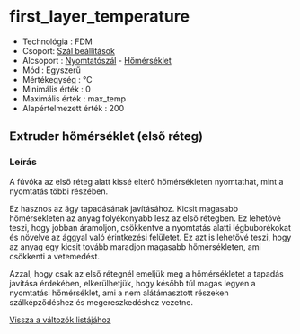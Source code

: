 # first\_layer\_temperature

* Technológia : FDM
* Csoport: [Szál beállítások](../../konfig/filament_settings.md)
* Alcsoport : [Nyomtatószál](../../konfig/filament_settings.md#nyomtatoszal) - [Hőmérséklet](../../konfig/filament_settings.md#homerseklet)
* Mód : Egyszerű
* Mértékegység : °C
* Minimális érték :  0
* Maximális érték :  max\_temp
* Alapértelmezett érték :  200

## Extruder hőmérséklet \(első réteg\)

### Leírás

A fúvóka az első réteg alatt kissé eltérő hőmérsékleten nyomtathat, mint a nyomtatás többi részében.

Ez hasznos az ágy tapadásának javításához. Kicsit magasabb hőmérsékleten az anyag folyékonyabb lesz az első rétegben. Ez lehetővé teszi, hogy jobban áramoljon, csökkentve a nyomtatás alatti légbuborékokat és növelve az ággyal való érintkezési felületet. Ez azt is lehetővé teszi, hogy az anyag egy kicsit tovább maradjon magasabb hőmérsékleten, ami csökkenti a vetemedést.

Azzal, hogy csak az első rétegnél emeljük meg a hőmérsékletet a tapadás javítása érdekében, elkerülhetjük, hogy később túl magas legyen a nyomtatási hőmérséklet, ami a nem alátámasztott részeken szálképződéshez és megereszkedéshez vezetne.

[Vissza a változók listájához](./)

